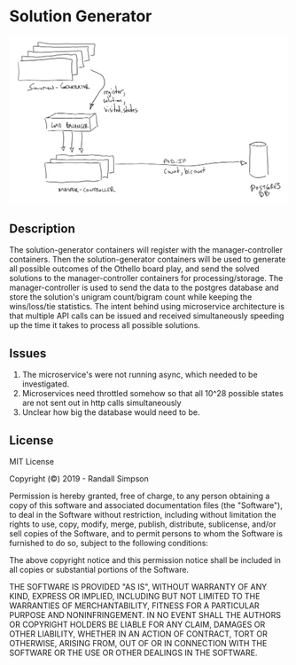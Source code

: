 # Solution Generator

![Context Diagram](https://github.com/randysimpson/othello/raw/postres/context.PNG "Context Diagram")

## Description

The solution-generator containers will register with the manager-controller containers.  Then the solution-generator containers will be used to generate all possible outcomes of the Othello board play, and send the solved solutions to the manager-controller containers for processing/storage.  The manager-controller is used to send the data to the postgres database and store the solution's unigram count/bigram count while keeping the wins/loss/tie statistics.  The intent behind using microservice architecture is that multiple API calls can be issued and received simultaneously speeding up the time it takes to process all possible solutions.

## Issues

1. The microservice's were not running async, which needed to be investigated.
2. Microservices need throttled somehow so that all 10^28 possible states are not sent out in http calls simultaneously
3. Unclear how big the database would need to be.

## License

MIT License

Copyright (©) 2019 - Randall Simpson

Permission is hereby granted, free of charge, to any person obtaining a copy
of this software and associated documentation files (the "Software"), to deal
in the Software without restriction, including without limitation the rights
to use, copy, modify, merge, publish, distribute, sublicense, and/or sell
copies of the Software, and to permit persons to whom the Software is
furnished to do so, subject to the following conditions:

The above copyright notice and this permission notice shall be included in all
copies or substantial portions of the Software.

THE SOFTWARE IS PROVIDED "AS IS", WITHOUT WARRANTY OF ANY KIND, EXPRESS OR
IMPLIED, INCLUDING BUT NOT LIMITED TO THE WARRANTIES OF MERCHANTABILITY,
FITNESS FOR A PARTICULAR PURPOSE AND NONINFRINGEMENT. IN NO EVENT SHALL THE
AUTHORS OR COPYRIGHT HOLDERS BE LIABLE FOR ANY CLAIM, DAMAGES OR OTHER
LIABILITY, WHETHER IN AN ACTION OF CONTRACT, TORT OR OTHERWISE, ARISING FROM,
OUT OF OR IN CONNECTION WITH THE SOFTWARE OR THE USE OR OTHER DEALINGS IN THE
SOFTWARE.
